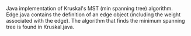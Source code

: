 Java implementation of Kruskal's MST (min spanning tree) algorithm. Edge.java contains the definition of an edge object (including the weight associated with the edge).  The algorithm that finds the minimum spanning tree is found in Kruskal.java.
